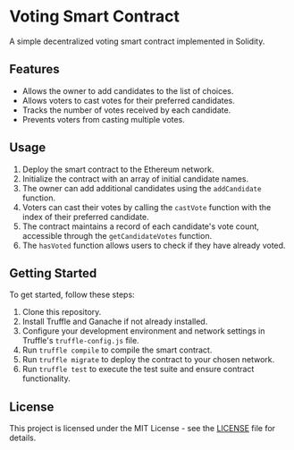 # Voting Smart Contract

A simple decentralized voting smart contract implemented in Solidity.

## Features

- Allows the owner to add candidates to the list of choices.
- Allows voters to cast votes for their preferred candidates.
- Tracks the number of votes received by each candidate.
- Prevents voters from casting multiple votes.

## Usage

1. Deploy the smart contract to the Ethereum network.
2. Initialize the contract with an array of initial candidate names.
3. The owner can add additional candidates using the `addCandidate` function.
4. Voters can cast their votes by calling the `castVote` function with the index of their preferred candidate.
5. The contract maintains a record of each candidate's vote count, accessible through the `getCandidateVotes` function.
6. The `hasVoted` function allows users to check if they have already voted.

## Getting Started

To get started, follow these steps:

1. Clone this repository.
2. Install Truffle and Ganache if not already installed.
3. Configure your development environment and network settings in Truffle's `truffle-config.js` file.
4. Run `truffle compile` to compile the smart contract.
5. Run `truffle migrate` to deploy the contract to your chosen network.
6. Run `truffle test` to execute the test suite and ensure contract functionality.

## License

This project is licensed under the MIT License - see the [LICENSE](LICENSE) file for details.
